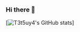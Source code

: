 ### Hi there 👋

[![T3t5uy4's GitHub stats](https://github-readme-stats.vercel.app/api?username=T3t5uy4)]

<!--
**T3t5uy4/T3t5uy4** is a ✨ _special_ ✨ repository because its `README.md` (this file) appears on your GitHub profile.

Here are some ideas to get you started:

- 🔭 I’m currently working on ...
- 🌱 I’m currently learning ...
- 👯 I’m looking to collaborate on ...
- 🤔 I’m looking for help with ...
- 💬 Ask me about ...
- 📫 How to reach me: ...
- 😄 Pronouns: ...
- ⚡ Fun fact: ...
-->
